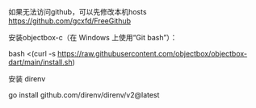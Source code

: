 如果无法访问github，可以先修改本机hosts https://github.com/gcxfd/FreeGithub


安装objectbox-c（在 Windows 上使用“Git bash”）：

bash <(curl -s https://raw.githubusercontent.com/objectbox/objectbox-dart/main/install.sh)

安装 direnv

go install github.com/direnv/direnv/v2@latest

